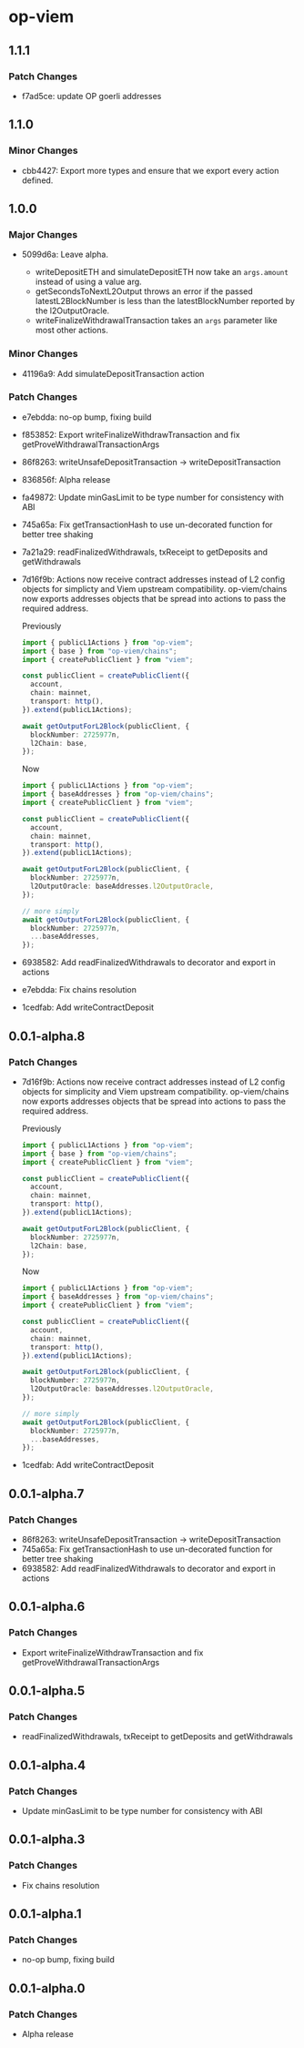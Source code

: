 # op-viem

## 1.1.1

### Patch Changes

- f7ad5ce: update OP goerli addresses

## 1.1.0

### Minor Changes

- cbb4427: Export more types and ensure that we export every action defined.

## 1.0.0

### Major Changes

- 5099d6a: Leave alpha.

  - writeDepositETH and simulateDepositETH now take an `args.amount` instead of using a value arg.
  - getSecondsToNextL2Output throws an error if the passed latestL2BlockNumber is less than the latestBlockNumber reported by the l2OutputOracle.
  - writeFinalizeWithdrawalTransaction takes an `args` parameter like most other actions.

### Minor Changes

- 41196a9: Add simulateDepositTransaction action

### Patch Changes

- e7ebdda: no-op bump, fixing build
- f853852: Export writeFinalizeWithdrawTransaction and fix getProveWithdrawalTransactionArgs
- 86f8263: writeUnsafeDepositTransaction -> writeDepositTransaction
- 836856f: Alpha release
- fa49872: Update minGasLimit to be type number for consistency with ABI
- 745a65a: Fix getTransactionHash to use un-decorated function for better tree shaking
- 7a21a29: readFinalizedWithdrawals, txReceipt to getDeposits and getWithdrawals
- 7d16f9b: Actions now receive contract addresses instead of L2 config objects for simplicty and Viem upstream compatibility. op-viem/chains now exports addresses objects that be spread into actions to pass the required address.

  Previously

  ```ts
  import { publicL1Actions } from "op-viem";
  import { base } from "op-viem/chains";
  import { createPublicClient } from "viem";

  const publicClient = createPublicClient({
    account,
    chain: mainnet,
    transport: http(),
  }).extend(publicL1Actions);

  await getOutputForL2Block(publicClient, {
    blockNumber: 2725977n,
    l2Chain: base,
  });
  ```

  Now

  ```ts
  import { publicL1Actions } from "op-viem";
  import { baseAddresses } from "op-viem/chains";
  import { createPublicClient } from "viem";

  const publicClient = createPublicClient({
    account,
    chain: mainnet,
    transport: http(),
  }).extend(publicL1Actions);

  await getOutputForL2Block(publicClient, {
    blockNumber: 2725977n,
    l2OutputOracle: baseAddresses.l2OutputOracle,
  });

  // more simply
  await getOutputForL2Block(publicClient, {
    blockNumber: 2725977n,
    ...baseAddresses,
  });
  ```

- 6938582: Add readFinalizedWithdrawals to decorator and export in actions
- e7ebdda: Fix chains resolution
- 1cedfab: Add writeContractDeposit

## 0.0.1-alpha.8

### Patch Changes

- 7d16f9b: Actions now receive contract addresses instead of L2 config objects for simplicity and Viem upstream compatibility. op-viem/chains now exports addresses objects that be spread into actions to pass the required address.

  Previously

  ```ts
  import { publicL1Actions } from "op-viem";
  import { base } from "op-viem/chains";
  import { createPublicClient } from "viem";

  const publicClient = createPublicClient({
    account,
    chain: mainnet,
    transport: http(),
  }).extend(publicL1Actions);

  await getOutputForL2Block(publicClient, {
    blockNumber: 2725977n,
    l2Chain: base,
  });
  ```

  Now

  ```ts
  import { publicL1Actions } from "op-viem";
  import { baseAddresses } from "op-viem/chains";
  import { createPublicClient } from "viem";

  const publicClient = createPublicClient({
    account,
    chain: mainnet,
    transport: http(),
  }).extend(publicL1Actions);

  await getOutputForL2Block(publicClient, {
    blockNumber: 2725977n,
    l2OutputOracle: baseAddresses.l2OutputOracle,
  });

  // more simply
  await getOutputForL2Block(publicClient, {
    blockNumber: 2725977n,
    ...baseAddresses,
  });
  ```

- 1cedfab: Add writeContractDeposit

## 0.0.1-alpha.7

### Patch Changes

- 86f8263: writeUnsafeDepositTransaction -> writeDepositTransaction
- 745a65a: Fix getTransactionHash to use un-decorated function for better tree shaking
- 6938582: Add readFinalizedWithdrawals to decorator and export in actions

## 0.0.1-alpha.6

### Patch Changes

- Export writeFinalizeWithdrawTransaction and fix getProveWithdrawalTransactionArgs

## 0.0.1-alpha.5

### Patch Changes

- readFinalizedWithdrawals, txReceipt to getDeposits and getWithdrawals

## 0.0.1-alpha.4

### Patch Changes

- Update minGasLimit to be type number for consistency with ABI

## 0.0.1-alpha.3

### Patch Changes

- Fix chains resolution

## 0.0.1-alpha.1

### Patch Changes

- no-op bump, fixing build

## 0.0.1-alpha.0

### Patch Changes

- Alpha release
